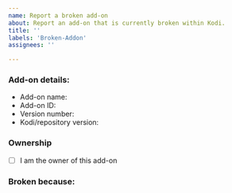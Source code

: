 ```yaml
---
name: Report a broken add-on
about: Report an add-on that is currently broken within Kodi.  
title: ''
labels: 'Broken-Addon'
assignees: ''

---
```



### Add-on details:
<!--- Provide some details of the broken add-on. -->
- Add-on name: 
- Add-on ID:
- Version number:
- Kodi/repository version:

### Ownership
- [ ] I am the owner of this add-on

<!--- EXAMPLE HOW TO FILL ADD-ON DETAILS:
- Add-on name: Global Search
- Add-on ID: script.globalsearch
- Version number: 8.0.0
- Kodi/repository version: Leia
-->
    
### Broken because:
<!--- Provide a short description/reason of why this add-on is broken. -->

